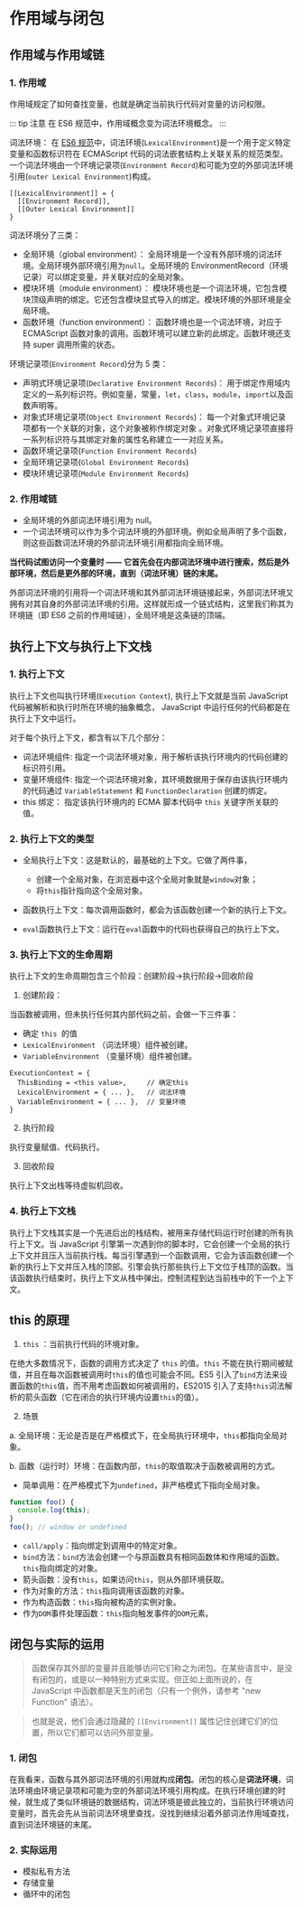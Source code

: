 # 作用域与闭包

## 作用域与作用域链

### 1. 作用域

作用域规定了如何查找变量，也就是确定当前执行代码对变量的访问权限。

::: tip 注意
在 ES6 规范中，作用域概念变为词法环境概念。
:::

词法环境：
在 [ES6 规范](https://tc39.es/ecma262/#sec-lexical-environments)中，词法环境(`LexicalEnvironment`)是一个用于定义特定变量和函数标识符在 ECMAScript 代码的词法嵌套结构上关联关系的规范类型。一个词法环境由一个环境记录项(`Environment Record`)和可能为空的外部词法环境引用(`outer Lexical Environment`)构成。

```
[[LexicalEnvironment]] = {
  [[Environment Record]],
  [[Outer Lexical Environment]]
}
```

词法环境分了三类：

- 全局环境（global environment）： 全局环境是一个没有外部环境的词法环境。全局环境外部环境引用为`null`。全局环境的 EnvironmentRecord（环境记录）可以绑定变量，并关联对应的全局对象。
- 模块环境（module environment）： 模块环境也是一个词法环境，它包含模块顶级声明的绑定。它还包含模块显式导入的绑定。模块环境的外部环境是全局环境。
- 函数环境（function environment）： 函数环境也是一个词法环境，对应于 ECMAScript 函数对象的调用。函数环境可以建立新的此绑定。函数环境还支持 super 调用所需的状态。

环境记录项(`Environment Record`)分为 5 类：

- 声明式环境记录项(`Declarative Environment Records`)： 用于绑定作用域内定义的一系列标识符。例如变量，常量，`let`，`class`，`module`，`import`以及函数声明等。
- 对象式环境记录项(`Object Environment Records`)： 每一个对象式环境记录项都有一个关联的对象，这个对象被称作绑定对象 。对象式环境记录项直接将一系列标识符与其绑定对象的属性名称建立一一对应关系。
- 函数环境记录项(`Function Environment Records`)
- 全局环境记录项(`Global Environment Records`)
- 模块环境记录项(`Module Environment Records`)

### 2. 作用域链

- 全局环境的外部词法环境引用为 null。
- 一个词法环境可以作为多个词法环境的外部环境。例如全局声明了多个函数，则这些函数词法环境的外部词法环境引用都指向全局环境。

**当代码试图访问一个变量时 —— 它首先会在内部词法环境中进行搜索，然后是外部环境，然后是更外部的环境，直到（词法环境）链的末尾。**

外部词法环境的引用将一个词法环境和其外部词法环境链接起来，外部词法环境又拥有对其自身的外部词法环境的引用。这样就形成一个链式结构，这里我们称其为环境链（即 ES6 之前的作用域链），全局环境是这条链的顶端。

## 执行上下文与执行上下文栈

### 1. 执行上下文

执行上下文也叫执行环境(`Execution Context`), 执行上下文就是当前 JavaScript 代码被解析和执行时所在环境的抽象概念， JavaScript 中运行任何的代码都是在执行上下文中运行。

对于每个执行上下文，都含有以下几个部分：

- 词法环境组件: 指定一个词法环境对象，用于解析该执行环境内的代码创建的标识符引用。
- 变量环境组件: 指定一个词法环境对象，其环境数据用于保存由该执行环境内的代码通过 `VariableStatement` 和 `FunctionDeclaration` 创建的绑定。
- this 绑定： 指定该执行环境内的 ECMA 脚本代码中 `this` 关键字所关联的值。

### 2. 执行上下文的类型

- 全局执行上下文：这是默认的，最基础的上下文。它做了两件事，

  - 创建一个全局对象，在浏览器中这个全局对象就是`window`对象；
  - 将`this`指针指向这个全局对象。

- 函数执行上下文：每次调用函数时，都会为该函数创建一个新的执行上下文。
- `eval`函数执行上下文：运行在`eval`函数中的代码也获得自己的执行上下文。

### 3. 执行上下文的生命周期

执行上下文的生命周期包含三个阶段：创建阶段->执行阶段->回收阶段

1. 创建阶段：

当函数被调用，但未执行任何其内部代码之前，会做一下三件事：

- 确定 `this`  的值
- `LexicalEnvironment` （词法环境）组件被创建。
- `VariableEnvironment` （变量环境）组件被创建。

```
ExecutionContext = {
  ThisBinding = <this value>,     // 确定this
  LexicalEnvironment = { ... },   // 词法环境
  VariableEnvironment = { ... },  // 变量环境
}
```

2. 执行阶段

执行变量赋值、代码执行。

3. 回收阶段

执行上下文出栈等待虚拟机回收。

### 4. 执行上下文栈

执行上下文栈其实是一个先进后出的栈结构，被用来存储代码运行时创建的所有执行上下文。当 JavaScript 引擎第一次遇到你的脚本时，它会创建一个全局的执行上下文并且压入当前执行栈。每当引擎遇到一个函数调用，它会为该函数创建一个新的执行上下文并压入栈的顶部。引擎会执行那些执行上下文位于栈顶的函数。当该函数执行结束时，执行上下文从栈中弹出，控制流程到达当前栈中的下一个上下文。

## this 的原理

1. `this` ：当前执行代码的环境对象。

在绝大多数情况下，函数的调用方式决定了 `this` 的值。`this` 不能在执行期间被赋值，并且在每次函数被调用时`this`的值也可能会不同。ES5 引入了`bind`方法来设置函数的`this`值，而不用考虑函数如何被调用的，ES2015 引入了支持`this`词法解析的箭头函数（它在闭合的执行环境内设置`this`的值）。

2. 场景

a. 全局环境：无论是否是在严格模式下，在全局执行环境中，`this`都指向全局对象。

b. 函数（运行时）环境：在函数内部，`this`的取值取决于函数被调用的方式。

- 简单调用：在严格模式下为`undefined`，非严格模式下指向全局对象。

```js
function foo() {
  console.log(this);
}
foo(); // window or undefined
```

- `call/apply`：指向绑定到调用中的特定对象。
- `bind`方法：`bind`方法会创建一个与原函数具有相同函数体和作用域的函数。`this`指向绑定的对象。
- 箭头函数：没有`this`，如果访问`this`，则从外部环境获取。
- 作为对象的方法：`this`指向调用该函数的对象。
- 作为构造函数：`this`指向被构造的实例对象。
- 作为`DOM`事件处理函数：`this`指向触发事件的`DOM`元素。

## 闭包与实际的运用

> 函数保存其外部的变量并且能够访问它们称之为闭包。在某些语言中，是没有闭包的，或是以一种特别方式来实现。但正如上面所说的，在 JavaScript 中函数都是天生的闭包（只有一个例外，请参考 "new Function" 语法）。

> 也就是说，他们会通过隐藏的 `[[Environment]]` 属性记住创建它们的位置，所以它们都可以访问外部变量。

### 1. 闭包

在我看来，函数与其外部词法环境的引用就构成**闭包**。闭包的核心是**词法环境**，词法环境由环境记录项和可能为空的外部词法环境引用构成。在执行环境创建的时候，就生成了类似环境链的数据结构，词法环境是彼此独立的，当前执行环境访问变量时，首先会先从当前词法环境里查找，没找到继续沿着外部词法作用域查找，直到词法环境链的末尾。

### 2. 实际运用

- 模拟私有方法
- 存储变量
- 循环中的闭包